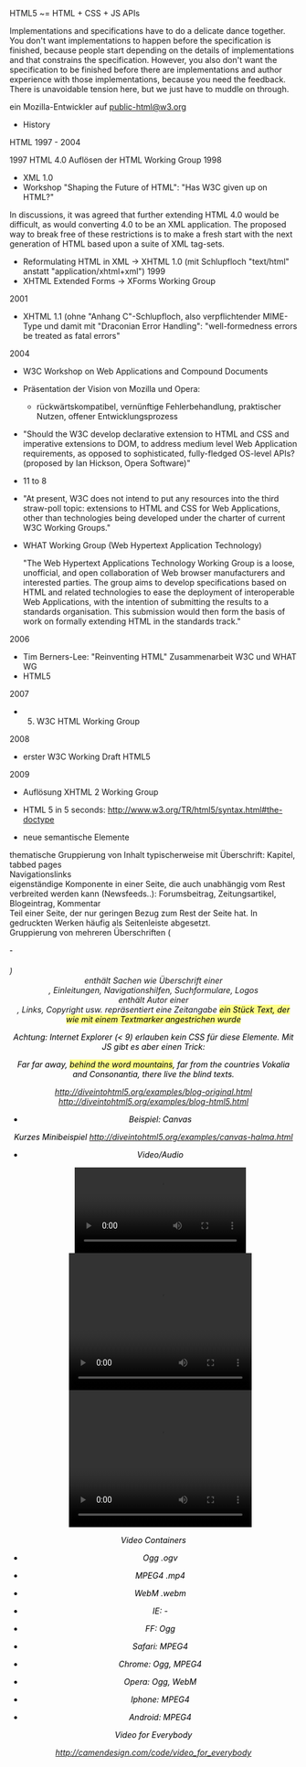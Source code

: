 HTML5 ~= HTML  + CSS  + JS APIs


Implementations and specifications have to do a delicate dance together. You
don't want implementations to happen before the specification is finished,
because people start depending on the details of implementations and that
constrains the specification. However, you also don't want the specification to
be finished before there are implementations and author experience with those
implementations, because you need the feedback. There is unavoidable tension
here, but we just have to muddle on through.

ein Mozilla-Entwickler auf public-html@w3.org

* History

HTML 1997 - 2004

1997
  HTML 4.0
  Auflösen der HTML Working Group
1998
  - XML 1.0
  - Workshop "Shaping the Future of HTML": "Has W3C given up on HTML?"

  In discussions, it was agreed that further extending HTML 4.0 would be
  difficult, as would converting 4.0 to be an XML application. The proposed way
  to break free of these restrictions is to make a fresh start with the next
  generation of HTML based upon a suite of XML tag-sets.

  - Reformulating HTML in XML → XHTML 1.0 (mit Schlupfloch "text/html" anstatt "application/xhtml+xml")
1999
  - XHTML Extended Forms → XForms Working Group

2001
  - XHTML 1.1 (ohne "Anhang C"-Schlupfloch, also verpflichtender MIME-Type und damit mit "Draconian Error Handling":
    "well-formedness errors be treated as fatal errors"

2004
  - W3C Workshop on Web Applications and Compound Documents
  - Präsentation der Vision von Mozilla und Opera:
    - rückwärtskompatibel, vernünftige Fehlerbehandlung, praktischer Nutzen, offener Entwicklungsprozess
  - "Should the W3C develop declarative extension to HTML and CSS and imperative
     extensions to DOM, to address medium level Web Application requirements, as
     opposed to sophisticated, fully-fledged OS-level APIs? (proposed by Ian
     Hickson, Opera Software)"
  - 11 to 8
  - "At present, W3C does not intend to put any resources into the third
     straw-poll topic: extensions to HTML and CSS for Web Applications, other
     than technologies being developed under the charter of current W3C Working
     Groups."
  - WHAT Working Group (Web Hypertext Application Technology)

    "The Web Hypertext Applications Technology Working Group is a loose,
    unofficial, and open collaboration of Web browser manufacturers and
    interested parties. The group aims to develop specifications based on HTML
    and related technologies to ease the deployment of interoperable Web
    Applications, with the intention of submitting the results to a standards
    organisation. This submission would then form the basis of work on formally
    extending HTML in the standards track."

2006
  - Tim Berners-Lee: "Reinventing HTML" Zusammenarbeit W3C und WHAT WG
  - HTML5

2007
  - 5. W3C HTML Working Group

2008
  - erster W3C Working Draft HTML5

2009
  - Auflösung XHTML 2 Working Group





* HTML 5 in 5 seconds:
http://www.w3.org/TR/html5/syntax.html#the-doctype

  <!DOCTYPE html>


* neue semantische Elemente

<section> thematische Gruppierung von Inhalt typischerweise mit Überschrift: Kapitel, tabbed pages
<nav> Navigationslinks
<article> eigenständige Komponente in einer Seite, die auch unabhängig vom Rest verbreited werden kann (Newsfeeds..): Forumsbeitrag, Zeitungsartikel, Blogeintrag, Kommentar
<aside> Teil einer Seite, der nur geringen Bezug zum Rest der Seite hat. In gedruckten Werken häufig als Seitenleiste abgesetzt.
<hgroup> Gruppierung von mehreren Überschriften (<h1>-<h6>)
<header> enthält Sachen wie Überschrift einer <section>, Einleitungen, Navigationshilfen, Suchformulare, Logos
<footer> enthält Autor einer <section>, Links, Copyright usw.
<time> repräsentiert eine Zeitangabe
<mark> ein Stück Text, der wie mit einem Textmarker angestrichen wurde

Achtung: Internet Explorer (< 9) erlauben kein CSS für diese Elemente. Mit JS gibt es aber einen Trick:

<style> mark { background: #ffff88; } </style>
<script>document.createElement("mark");</script>
<p>
  Far far away, <mark>behind the word mountains</mark>, far from the countries
  Vokalia and Consonantia, there live the blind texts.
</p>


http://diveintohtml5.org/examples/blog-original.html
http://diveintohtml5.org/examples/blog-html5.html


* Beispiel: Canvas
<canvas id="canvas" width="400" height="400"></canvas>
<script>
  var canvasContext = document.getElementById("canvas").getContext("2d");
  canvasContext.fillStyle = 'orange';
  canvasContext.fillRect(10, 10, 200, 200);

  canvasContext.fillStyle = "rgba(0, 127, 127, 0.5)";

  canvasContext.beginPath();
  canvasContext.arc(200, 200, 150, 0, Math.PI * 2, true);
  canvasContext.closePath();
  canvasContext.fill();
</script>

Kurzes Minibeispiel
http://diveintohtml5.org/examples/canvas-halma.html

* Video/Audio

  <video src="pr6.webm"></video>
  <video src="pr6.webm" width="320" height="240"></video>
  <video src="pr6.webm" width="320" height="240" controls></video>

Video Containers
  - Ogg .ogv
  - MPEG4  .mp4
  - WebM .webm

  - IE: -
  - FF: Ogg
  - Safari: MPEG4
  - Chrome: Ogg, MPEG4
  - Opera: Ogg, WebM
  - Iphone: MPEG4
  - Android: MPEG4

Video for Everybody

http://camendesign.com/code/video_for_everybody

<audio>




* Geolocation (Geolocation Working Group)
http://www.w3.org/TR/geolocation-API/

your IP address,
your wireless network connection,
which cell tower your phone is talking to,
or dedicated GPS hardware

FF 3.5, Safari 5, Chrome 5, Opera 10.60

function supports_geolocation() {
  return !!navigator.geolocation;
}

function showMap(position) {
  // Show a map centered at (position.coords.latitude, position.coords.longitude).
}

// One-shot position request.
navigator.geolocation.getCurrentPosition(showMap);

http://diveintohtml5.org/detect.html#geolocation

coords.latitude
coords.longitude
coords.altitude
coords.accuracy
coords.heading
coords.speed



* "local storage"


Cookies werden mit jedem Request unverschlüsselt versendet und sind höchstens 4Kb groß.

* mehr Platz
* im Browser, nicht im Request
* persistent

IE 8, FF 3.5, Safari 4, Chrome 4, Opera 10.50

function supports_html5_storage() {
  return ('localStorage' in window) && window['localStorage'] !== null;
}

localStorage.getItem("foo")
localStorage["foo"]

localStorage.setItem("bar", baz)
localStorage["bar"] = baz


* "offline web applications"

FF, Safari, Chrome, Opera

<!DOCTYPE html>
<html lang="en" manifest="halma.manifest">

CACHE MANIFEST
halma.html
../halma-localstorage.js

text/cache-manifest .manifest

* Forms

Neue Input-Types:

search, tel, url,
email, datetime, date,
month, week, time,
datetime-local, number,
range, color, usw.

Neue Input-Attribute:

autofocus, placeholder, max, min, required, usw.

* Drag and drop
http://www.w3.org/TR/html5/editing.html#dnd


* Cross-document messaging http://dev.w3.org/html5/postmsg/
* WebSocket http://www.w3.org/TR/websockets/

* Workers
Web Workers http://www.w3.org/TR/workers/

